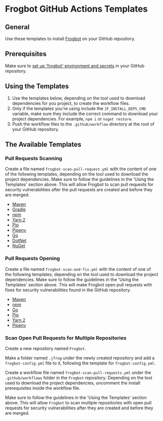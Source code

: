 # Frogbot GitHub Actions Templates
## General
Use these templates to install [Frogbot](https://github.com/jfrog/frogbot/blob/master/README.md#frogbot) on your GitHub repository.

## Prerequisites
Make sure to [set up 'frogbot' environment and secrets](../../README.md#setting-up-frogbot-on-github-repositories) in
your GitHub repository.

## Using the Templates
1. Use the templates below, depending on the tool used to download dependencies for you project, to create the workflow files.
2. Only if the templates you're using include the `JF_INSTALL_DEPS_CMD` variable, make sure they include the correct command to download your project dependencies. For example, `npm i` or `nuget restore`. 
3. Push the workflow files to the `.github/workflow` directory at the root of your GitHub repository.

## The Available Templates
### Pull Requests Scanning

Create a file named `frogbot-scan-pull-request.yml` with the content of one of the following templates, depending on the
tool used to download the project dependencies. Make sure to follow the guidelines in the 'Using the Templates' section
above. This will allow Frogbot to scan pull requests for security vulnerabilities after the pull requests are created
and before they are merged.

- [Maven](scan-pull-request/frogbot-scan-pr-maven.yml)
- [Gradle](scan-pull-request/frogbot-scan-pr-gradle.yml)
- [npm](scan-pull-request/frogbot-scan-pr-npm.yml)
- [Yarn 2](scan-pull-request/frogbot-scan-pr-yarn.yml)
- [Pip](scan-pull-request/frogbot-scan-pr-pip.yml)
- [Pipenv](scan-pull-request/frogbot-scan-pr-pipenv.yml)
- [Go](scan-pull-request/frogbot-scan-pr-go.yml)
- [DotNet](scan-pull-request/frogbot-scan-pr-dotnet.yml)
- [NuGet](scan-pull-request/frogbot-scan-pr-nuget.yml)

### Pull Requests Opening

Create a file named `frogbot-scan-and-fix.yml` with the content of one of the following templates, depending on the tool
used to download the project dependencies. Make sure to follow the guidelines in the 'Using the Templates' section
above. This will make Frogbot open pull requests with fixes for security vulnerabilities found in the GitHub repository.

- [Maven](scan-and-fix/frogbot-scan-and-fix-maven.yml)
- [npm](scan-and-fix/frogbot-scan-and-fix-npm.yml)
- [Go](scan-and-fix/frogbot-scan-and-fix-go.yml)
- [Pip](scan-and-fix/frogbot-scan-and-fix-pip.yml)
- [Yarn 2](scan-and-fix/frogbot-scan-and-fix-yarn.yml)
- [Pipenv](scan-and-fix/frogbot-scan-and-fix-pipenv.yml)

### Scan Open Pull Requests for Multiple Repositories

Create a new repository named `Frogbot`.

Make a folder named `.jfrog` under the newly created repository and add a `frogbot-config.yml` file to it, following the
template for `frogbot-config.yml`.

Create a workflow file named `frogbot-scan-pull-requests.yml` under the `.github/workflows` folder in the `Frogbot`
repository. Depending on the tool used to download the project dependencies, uncomment the install prerequisites inside
the workflow file.

Make sure to follow the guidelines in the 'Using the Templates' section above.
This will allow `Frogbot` to scan multiple repositories with open pull requests for security vulnerabilities after they
are created and before they are merged.
